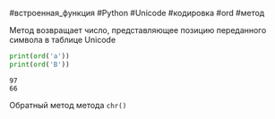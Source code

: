 #встроенная_функция #Python #Unicode #кодировка #ord #метод

Метод возвращает число, представляющее позицию переданного символа в таблице Unicode
```python
print(ord('a'))
print(ord('B'))
```
```
97
66
```

Обратный метод метода `chr()`